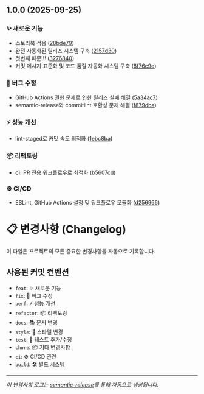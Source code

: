 ## 1.0.0 (2025-09-25)

### ✨ 새로운 기능

* 스토리북 적용 ([28bde79](https://github.com/minoong/garden-bizarre-adventure/commit/28bde79ec8c6a21b7eebba6a382b171ef74f7aa5))
* 완전 자동화된 릴리즈 시스템 구축 ([2157d30](https://github.com/minoong/garden-bizarre-adventure/commit/2157d305e0b8341365ee033240ae0e110b5530a8))
* 첫번째 파문!!! ([3276840](https://github.com/minoong/garden-bizarre-adventure/commit/327684058efcd8f31ee2f301e985d549c1090669))
* 커밋 메시지 표준화 및 코드 품질 자동화 시스템 구축 ([8f76c9e](https://github.com/minoong/garden-bizarre-adventure/commit/8f76c9e91613906675402e6b5d00f0cde6521856))

### 🐛 버그 수정

* GitHub Actions 권한 문제로 인한 릴리즈 실패 해결 ([5a34ac7](https://github.com/minoong/garden-bizarre-adventure/commit/5a34ac7d4e5e013f4c1f82f1c5d53f444fae09fb))
* semantic-release와 commitlint 호환성 문제 해결 ([f879dba](https://github.com/minoong/garden-bizarre-adventure/commit/f879dba8919f5a098cc820b04f8035263fd8c543))

### ⚡ 성능 개선

* lint-staged로 커밋 속도 최적화 ([1ebc8ba](https://github.com/minoong/garden-bizarre-adventure/commit/1ebc8ba7365c26600516fabb69e018a757adbc7a))

### 📦 리팩토링

* **ci:** PR 전용 워크플로우로 최적화 ([b5607cd](https://github.com/minoong/garden-bizarre-adventure/commit/b5607cd0d4ad21e5c5e51319211dda78273f7f04))

### ⚙️ CI/CD

* ESLint, GitHub Actions 설정 및 워크플로우 모듈화 ([d256966](https://github.com/minoong/garden-bizarre-adventure/commit/d25696692284d0846a4b866eca7baec6013db072))

# 📋 변경사항 (Changelog)

이 파일은 프로젝트의 모든 중요한 변경사항을 자동으로 기록합니다.

## 사용된 커밋 컨벤션

- `feat`: ✨ 새로운 기능
- `fix`: 🐛 버그 수정
- `perf`: ⚡ 성능 개선
- `refactor`: 📦 리팩토링
- `docs`: 📚 문서 변경
- `style`: 💎 스타일 변경
- `test`: 🚨 테스트 추가/수정
- `chore`: 📦 기타 변경사항
- `ci`: ⚙️ CI/CD 관련
- `build`: 🛠 빌드 시스템

---

_이 변경사항 로그는 [semantic-release](https://github.com/semantic-release/semantic-release)를 통해 자동으로 생성됩니다._
